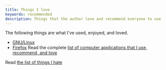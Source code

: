 ```yaml
---
title: Things I love
keywords: recommended
description: Things that the author love and recommend everyone to use
---
```

The following things are what I've used, enjoyed, and loved.

* [GNU/Linux](/gnu-linux/)
* [Firefox](/firefox/)
Read the complete [list of computer applications that I use, recommend, and love](/applications/)

Read [the list of things I hate](/things-i-hate/)
